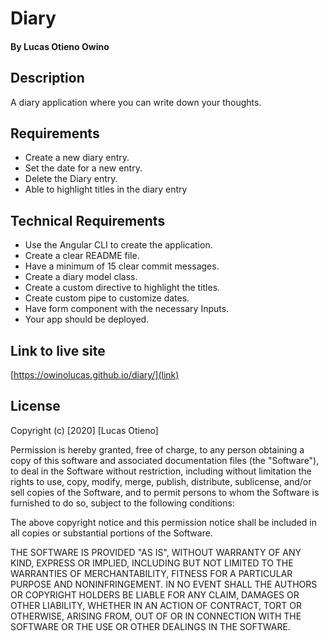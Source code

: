 # Diary
#### By Lucas Otieno Owino
## Description
A diary application where you can write down your thoughts.
## Requirements
* Create a new diary entry.
* Set the date for a new entry.
* Delete the Diary entry.
* Able to highlight titles in the diary entry
## Technical Requirements
* Use the Angular CLI to create the application.
* Create a clear README file.
* Have a minimum of 15 clear commit messages.
* Create a diary model class.
* Create a custom directive to highlight the titles.
* Create custom pipe to customize dates.
* Have form component with the necessary Inputs.
* Your app should be deployed.
## Link to live site
[https://owinolucas.github.io/diary/](link)
## License
Copyright (c) [2020] [Lucas Otieno]

Permission is hereby granted, free of charge, to any person obtaining a copy
of this software and associated documentation files (the "Software"), to deal
in the Software without restriction, including without limitation the rights
to use, copy, modify, merge, publish, distribute, sublicense, and/or sell
copies of the Software, and to permit persons to whom the Software is
furnished to do so, subject to the following conditions:

The above copyright notice and this permission notice shall be included in all
copies or substantial portions of the Software.

THE SOFTWARE IS PROVIDED "AS IS", WITHOUT WARRANTY OF ANY KIND, EXPRESS OR
IMPLIED, INCLUDING BUT NOT LIMITED TO THE WARRANTIES OF MERCHANTABILITY,
FITNESS FOR A PARTICULAR PURPOSE AND NONINFRINGEMENT. IN NO EVENT SHALL THE
AUTHORS OR COPYRIGHT HOLDERS BE LIABLE FOR ANY CLAIM, DAMAGES OR OTHER
LIABILITY, WHETHER IN AN ACTION OF CONTRACT, TORT OR OTHERWISE, ARISING FROM,
OUT OF OR IN CONNECTION WITH THE SOFTWARE OR THE USE OR OTHER DEALINGS IN THE
SOFTWARE.
